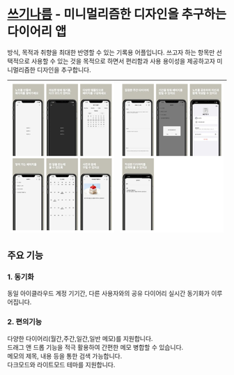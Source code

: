 # [쓰기나름](https://apps.apple.com/kr/app/%EC%93%B0%EA%B8%B0%EB%82%98%EB%A6%84/id6443413796) - 미니멀리즘한 디자인을 추구하는 다이어리 앱

방식, 목적과 취향을 최대한 반영할 수 있는 기록용 어플입니다. 쓰고자 하는 항목만 선택적으로 사용할 수 있는 것을 목적으로 하면서 편리함과 사용 용이성을 제공하고자 미니멀리즘한 디자인을 추구합니다.

![img1](https://raw.githubusercontent.com/hee000/portfolio/main/images/s_preview_1.jpg) | ![img2](https://raw.githubusercontent.com/hee000/portfolio/main/images/s_preview_2.jpg)
---|---|

## 주요 기능

### 1. 동기화
동일 아이클라우드 계정 기기간, 다른 사용자와의 공유 다이어리 실시간 동기화가 이루어집니다.

### 2. 편의기능
다양한 다이어리(월간,주간,일간,일반 메모)를 지원합니다.
<br>
드래그 앤 드롭 기능을 적극 활용하여 간편한 메모 병합할 수 있습니다.
<br>
메모의 제목, 내용 등을 통한 검색 가능합니다.
<br>
다크모드와 라이트모드 테마를 지원합니다.
